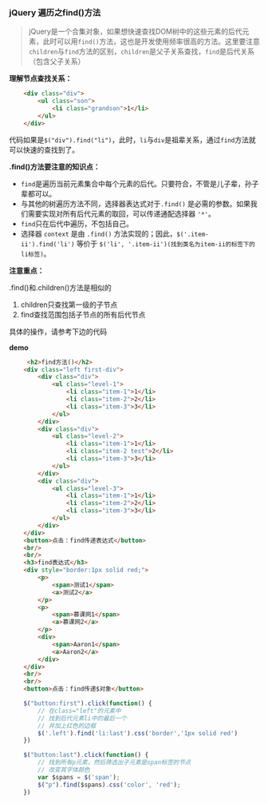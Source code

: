 
### jQuery 遍历之find()方法

> jQuery是一个合集对象，如果想快速查找DOM树中的这些元素的后代元素，此时可以用`find()`方法，这也是开发使用频率很高的方法。这里要注意 `children`与`find`方法的区别，`children`是父子关系查找，`find`是后代关系（包含父子关系）

__理解节点查找关系：__

```html
    <div class="div">
        <ul class="son">
            <li class="grandson">1</li>
        </ul>
    </div>
```

代码如果是`$("div").find("li")`，此时，`li`与`div`是祖辈关系，通过`find`方法就可以快速的查找到了。

__.find()方法要注意的知识点：__


* `find`是遍历当前元素集合中每个元素的后代。只要符合，不管是儿子辈，孙子辈都可以。
* 与其他的树遍历方法不同，选择器表达式对于`.find()` 是必需的参数。如果我们需要实现对所有后代元素的取回，可以传递通配选择器 `'*'`。
* `find`只在后代中遍历，不包括自己。
* 选择器 `context` 是由 `.find()` 方法实现的；因此，`$('.item-ii').find('li')` 等价于 `$('li', '.item-ii')(找到类名为item-ii的标签下的li标签)`。


__注意重点：__

.find()和.children()方法是相似的
1. children只查找第一级的子节点
2. find查找范围包括子节点的所有后代节点

具体的操作，请参考下边的代码

__demo__

```html
     <h2>find方法()</h2>
    <div class="left first-div">
        <div class="div">
            <ul class="level-1">
                <li class="item-1">1</li>
                <li class="item-2">2</li>
                <li class="item-3">3</li>
            </ul>
        </div>
        <div class="div">
            <ul class="level-2">
                <li class="item-1">1</li>
                <li class="item-2 test">2</li>
                <li class="item-3">3</li>
            </ul>
        </div>
        <div class="div">
            <ul class="level-3">
                <li class="item-1">1</li>
                <li class="item-2">2</li>
                <li class="item-3">3</li>
            </ul>
        </div>
    </div>
    <button>点击：find传递表达式</button>
    <br/>
    <br/>
    <h3>find表达式</h3>
    <div style="border:1px solid red;">
        <p>
            <span>测试1</span>
            <a>测试2</a>
        </p>
        <p>
            <span>慕课网1</span>
            <a>慕课网2</a>
        </p>
        <div>
            <span>Aaron1</span>
            <a>Aaron2</a>
        </div>
    </div>
    <br/>
    <br/>
    <button>点击：find传递$对象</button>
```

```javaScript
    $("button:first").click(function() {
        // 在class="left"的元素中
        // 找到后代元素li中的最后一个
        // 并加上红色的边框
        $('.left').find('li:last').css('border','1px solid red')
    })

    $("button:last").click(function() {
        // 找到所有p元素，然后筛选出子元素是span标签的节点
        // 改变其字体颜色
        var $spans = $('span');
        $("p").find($spans).css('color', 'red');
    })
```